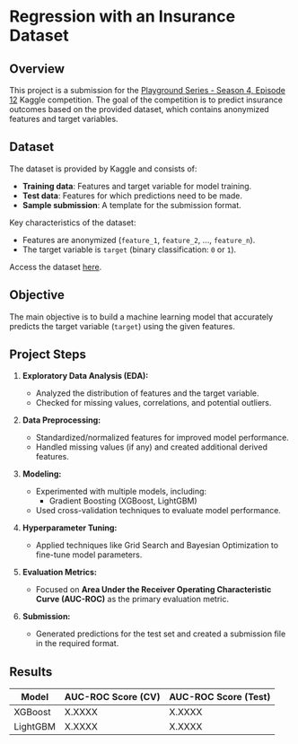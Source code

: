# Regression with an Insurance Dataset


## Overview
This project is a submission for the [Playground Series - Season 4, Episode 12](https://www.kaggle.com/competitions/playground-series-s4e12) Kaggle competition. The goal of the competition is to predict insurance outcomes based on the provided dataset, which contains anonymized features and target variables.

## Dataset
The dataset is provided by Kaggle and consists of:
- **Training data**: Features and target variable for model training.
- **Test data**: Features for which predictions need to be made.
- **Sample submission**: A template for the submission format.

Key characteristics of the dataset:
- Features are anonymized (`feature_1`, `feature_2`, ..., `feature_n`).
- The target variable is `target` (binary classification: `0` or `1`).

Access the dataset [here](https://www.kaggle.com/competitions/playground-series-s4e12/data).

## Objective
The main objective is to build a machine learning model that accurately predicts the target variable (`target`) using the given features.

## Project Steps
1. **Exploratory Data Analysis (EDA):**
   - Analyzed the distribution of features and the target variable.
   - Checked for missing values, correlations, and potential outliers.

2. **Data Preprocessing:**
   - Standardized/normalized features for improved model performance.
   - Handled missing values (if any) and created additional derived features.

3. **Modeling:**
   - Experimented with multiple models, including:
     - Gradient Boosting (XGBoost, LightGBM)
   - Used cross-validation techniques to evaluate model performance.

4. **Hyperparameter Tuning:**
   - Applied techniques like Grid Search and Bayesian Optimization to fine-tune model parameters.

5. **Evaluation Metrics:**
   - Focused on **Area Under the Receiver Operating Characteristic Curve (AUC-ROC)** as the primary evaluation metric.

6. **Submission:**
   - Generated predictions for the test set and created a submission file in the required format.

## Results
| Model               | AUC-ROC Score (CV) | AUC-ROC Score (Test) |
|---------------------|--------------------|-----------------------|
| XGBoost             | X.XXXX            | X.XXXX               |
| LightGBM            | X.XXXX            | X.XXXX               |



